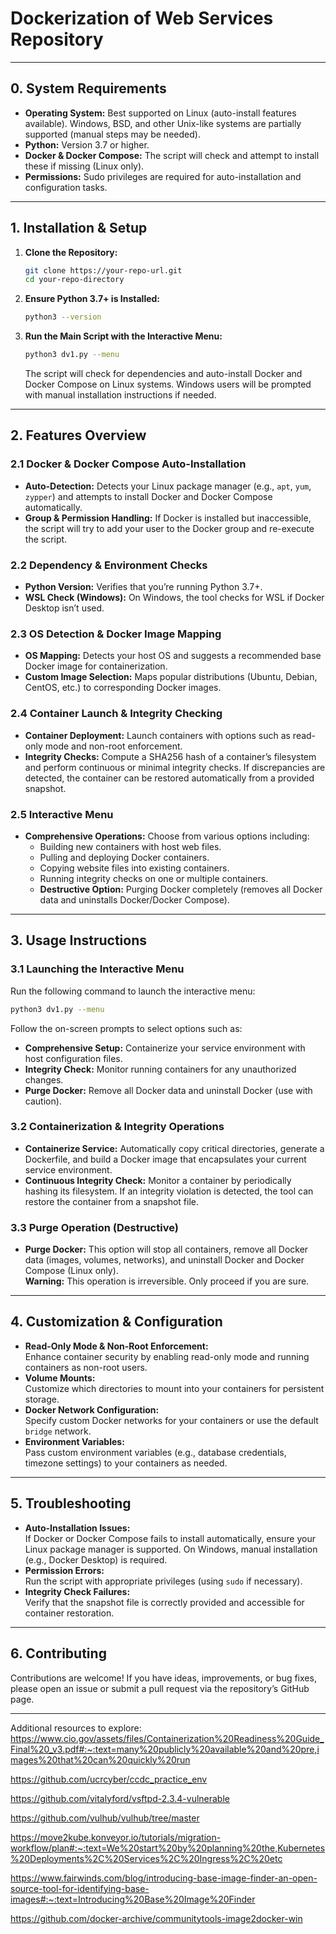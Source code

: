 
# Dockerization of Web Services Repository
---

## 0. System Requirements

- **Operating System:** Best supported on Linux (auto-install features available). Windows, BSD, and other Unix-like systems are partially supported (manual steps may be needed).
- **Python:** Version 3.7 or higher.
- **Docker & Docker Compose:** The script will check and attempt to install these if missing (Linux only).
- **Permissions:** Sudo privileges are required for auto-installation and configuration tasks.

---

## 1. Installation & Setup

1. **Clone the Repository:**
   ```bash
   git clone https://your-repo-url.git
   cd your-repo-directory
   ```
2. **Ensure Python 3.7+ is Installed:**
   ```bash
   python3 --version
   ```
3. **Run the Main Script with the Interactive Menu:**
   ```bash
   python3 dv1.py --menu
   ```
   The script will check for dependencies and auto-install Docker and Docker Compose on Linux systems. Windows users will be prompted with manual installation instructions if needed.

---

## 2. Features Overview

### 2.1 Docker & Docker Compose Auto-Installation
- **Auto-Detection:** Detects your Linux package manager (e.g., `apt`, `yum`, `zypper`) and attempts to install Docker and Docker Compose automatically.
- **Group & Permission Handling:** If Docker is installed but inaccessible, the script will try to add your user to the Docker group and re-execute the script.

### 2.2 Dependency & Environment Checks
- **Python Version:** Verifies that you’re running Python 3.7+.
- **WSL Check (Windows):** On Windows, the tool checks for WSL if Docker Desktop isn’t used.

### 2.3 OS Detection & Docker Image Mapping
- **OS Mapping:** Detects your host OS and suggests a recommended base Docker image for containerization.
- **Custom Image Selection:** Maps popular distributions (Ubuntu, Debian, CentOS, etc.) to corresponding Docker images.

### 2.4 Container Launch & Integrity Checking
- **Container Deployment:** Launch containers with options such as read-only mode and non-root enforcement.
- **Integrity Checks:** Compute a SHA256 hash of a container’s filesystem and perform continuous or minimal integrity checks. If discrepancies are detected, the container can be restored automatically from a provided snapshot.

### 2.5 Interactive Menu
- **Comprehensive Operations:** Choose from various options including:
  - Building new containers with host web files.
  - Pulling and deploying Docker containers.
  - Copying website files into existing containers.
  - Running integrity checks on one or multiple containers.
  - **Destructive Option:** Purging Docker completely (removes all Docker data and uninstalls Docker/Docker Compose).

---

## 3. Usage Instructions

### 3.1 Launching the Interactive Menu
Run the following command to launch the interactive menu:
```bash
python3 dv1.py --menu
```
Follow the on-screen prompts to select options such as:
- **Comprehensive Setup:** Containerize your service environment with host configuration files.
- **Integrity Check:** Monitor running containers for any unauthorized changes.
- **Purge Docker:** Remove all Docker data and uninstall Docker (use with caution).

### 3.2 Containerization & Integrity Operations
- **Containerize Service:** Automatically copy critical directories, generate a Dockerfile, and build a Docker image that encapsulates your current service environment.
- **Continuous Integrity Check:** Monitor a container by periodically hashing its filesystem. If an integrity violation is detected, the tool can restore the container from a snapshot file.

### 3.3 Purge Operation (Destructive)
- **Purge Docker:** This option will stop all containers, remove all Docker data (images, volumes, networks), and uninstall Docker and Docker Compose (Linux only).  
  **Warning:** This operation is irreversible. Only proceed if you are sure.

---

## 4. Customization & Configuration

- **Read-Only Mode & Non-Root Enforcement:**  
  Enhance container security by enabling read-only mode and running containers as non-root users.
- **Volume Mounts:**  
  Customize which directories to mount into your containers for persistent storage.
- **Docker Network Configuration:**  
  Specify custom Docker networks for your containers or use the default `bridge` network.
- **Environment Variables:**  
  Pass custom environment variables (e.g., database credentials, timezone settings) to your containers as needed.

---

## 5. Troubleshooting

- **Auto-Installation Issues:**  
  If Docker or Docker Compose fails to install automatically, ensure your Linux package manager is supported. On Windows, manual installation (e.g., Docker Desktop) is required.
- **Permission Errors:**  
  Run the script with appropriate privileges (using `sudo` if necessary).
- **Integrity Check Failures:**  
  Verify that the snapshot file is correctly provided and accessible for container restoration.

---

## 6. Contributing 

Contributions are welcome! If you have ideas, improvements, or bug fixes, please open an issue or submit a pull request via the repository’s GitHub page.

---

Additional resources to explore: 
https://www.cio.gov/assets/files/Containerization%20Readiness%20Guide_Final%20_v3.pdf#:~:text=many%20publicly%20available%20and%20pre,images%20that%20can%20quickly%20run

https://github.com/ucrcyber/ccdc_practice_env

https://github.com/vitalyford/vsftpd-2.3.4-vulnerable

https://github.com/vulhub/vulhub/tree/master

https://move2kube.konveyor.io/tutorials/migration-workflow/plan#:~:text=We%20start%20by%20planning%20the,Kubernetes%20Deployments%2C%20Services%2C%20Ingress%2C%20etc

https://www.fairwinds.com/blog/introducing-base-image-finder-an-open-source-tool-for-identifying-base-images#:~:text=Introducing%20Base%20Image%20Finder

https://github.com/docker-archive/communitytools-image2docker-win

